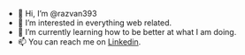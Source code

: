 - 👋 Hi, I’m @razvan393
- 👀 I’m interested in everything web related.
- 🌱 I’m currently learning how to be better at what I am doing.
- 📫 You can reach me on <a href="linkedin.com/in/razvan-ghinea-b90532a5">Linkedin</a>.

<!---
razvan393/razvan393 is a ✨ special ✨ repository because its `README.md` (this file) appears on your GitHub profile.
You can click the Preview link to take a look at your changes.
--->
